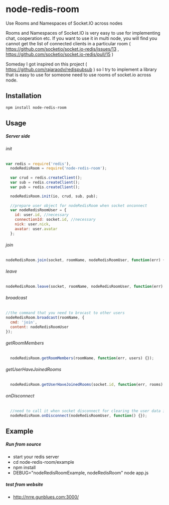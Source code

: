 # node-redis-room
Use Rooms and Namespaces of Socket.IO across nodes

Rooms and Namespaces of Socket.IO is very easy to use for implementing chat, cooperation etc. 
If you want to use it in multi node, you will find you cannot get the list of connected clients in a particular room ( https://github.com/socketio/socket.io-redis/issues/13 , https://github.com/socketio/socket.io-redis/pull/15 )

Someday I got inspired on this project ( https://github.com/rajaraodv/redispubsub ) so I try to implement a library that is easy to use for someone need to use rooms of socket.io across node.

## Installation

```bash
npm install node-redis-room
```

## Usage

##### Server side #####


###### init ######
```javascript
var redis = require('redis'),
  nodeRedisRoom = require('node-redis-room');
  
  var crud = redis.createClient();
  var sub = redis.createClient();
  var pub = redis.createClient();

  nodeRedisRoom.init(io, crud, sub, pub);
  
  //prepare user object for nodeRedisRoom when socket onconnect
  var nodeRedisRoomUser = {
    id: user.id, //necessary
    connectionId: socket.id, //necessary
    nick: user.nick,
    avatar: user.avatar
  };  
```

###### join ######
```javascript
nodeRedisRoom.join(socket, roomName, nodeRedisRoomUser, function(err) {});
```

###### leave ######
```javascript
nodeRedisRoom.leave(socket, roomName, nodeRedisRoomUser, function(err) {});
```

###### broadcast ######
```javascript
//the command that you need to brocast to other users
nodeRedisRoom.broadcast(roomName, {
  cmd: 'join',
  content: nodeRedisRoomUser
});
```

###### getRoomMembers ######
```javascript
  nodeRedisRoom.getRoomMembers(roomName, function(err, users) {});
```

###### getUserHaveJoinedRooms ######
```javascript
  nodeRedisRoom.getUserHaveJoinedRooms(socket.id, function(err, rooms) {});
```

###### onDisconnect ######
```javascript
  //need to call it when socket disconnect for clearing the user data in redis
  nodeRedisRoom.onDisconnect(nodeRedisRoomUser, function() {});
```

## Example
##### Run from source #####
* start your redis server
* cd node-redis-room/example
* npm install
* DEBUG="nodeRedisRoomExample, nodeRedisRoom" node app.js

##### test from website #####
* http://nrre.gunblues.com:3000/
